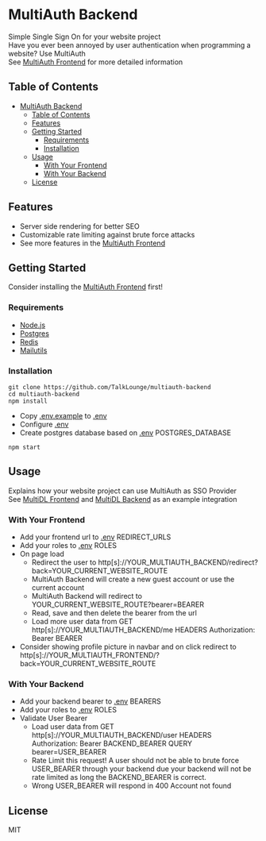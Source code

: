 # MultiAuth Backend
Simple Single Sign On for your website project
<br>
Have you ever been annoyed by user authentication when programming a website? Use MultiAuth
<br>
See [MultiAuth Frontend](https://github.com/TalkLounge/multiauth-frontend#readme) for more detailed information

## Table of Contents
- [MultiAuth Backend](#multiauth-backend)
  - [Table of Contents](#table-of-contents)
  - [Features](#features)
  - [Getting Started](#getting-started)
    - [Requirements](#requirements)
    - [Installation](#installation)
  - [Usage](#usage)
    - [With Your Frontend](#with-your-frontend)
    - [With Your Backend](#with-your-backend)
  - [License](#license)

## Features
* Server side rendering for better SEO
* Customizable rate limiting against brute force attacks
* See more features in the [MultiAuth Frontend](https://github.com/TalkLounge/multiauth-frontend#features)

## Getting Started
Consider installing the [MultiAuth Frontend](https://github.com/TalkLounge/multiauth-frontend) first!

### Requirements
* [Node.js](https://nodejs.org/)
* [Postgres](https://www.postgresql.org/)
* [Redis](https://redis.io/)
* [Mailutils](https://mailutils.org/)

### Installation
```
git clone https://github.com/TalkLounge/multiauth-backend
cd multiauth-backend
npm install
```
* Copy [.env.example](.env.example) to [.env](.env)
* Configure [.env](.env)
* Create postgres database based on [.env](.env) POSTGRES_DATABASE
```
npm start
```

## Usage
Explains how your website project can use MultiAuth as SSO Provider
<br>
See [MultiDL Frontend](https://github.com/TalkLounge/multidl-frontend) and [MultiDL Backend](https://github.com/TalkLounge/multidl-backend) as an example integration

### With Your Frontend
* Add your frontend url to [.env](.env) REDIRECT_URLS
* Add your roles to [.env](.env) ROLES
* On page load
    * Redirect the user to http[s]://YOUR_MULTIAUTH_BACKEND/redirect?back=YOUR_CURRENT_WEBSITE_ROUTE
    * MultiAuth Backend will create a new guest account or use the current account
    * MultiAuth Backend will redirect to YOUR_CURRENT_WEBSITE_ROUTE?bearer=BEARER
    * Read, save and then delete the bearer from the url
    * Load more user data from GET http[s]://YOUR_MULTIAUTH_BACKEND/me HEADERS Authorization: Bearer BEARER
* Consider showing profile picture in navbar and on click redirect to http[s]://YOUR_MULTIAUTH_FRONTEND/?back=YOUR_CURRENT_WEBSITE_ROUTE

### With Your Backend
* Add your backend bearer to [.env](.env) BEARERS
* Add your roles to [.env](.env) ROLES
* Validate User Bearer
    * Load user data from GET http[s]://YOUR_MULTIAUTH_BACKEND/user HEADERS Authorization: Bearer BACKEND_BEARER QUERY bearer=USER_BEARER
    * Rate Limit this request! A user should not be able to brute force USER_BEARER through your backend due your backend will not be rate limited as long the BACKEND_BEARER is correct.
    * Wrong USER_BEARER will respond in 400 Account not found

## License
MIT